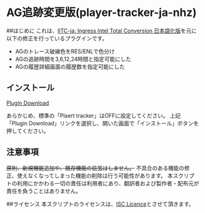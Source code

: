 # AG追跡変更版(player-tracker-ja-nhz)

##はじめに
これは、[IITC-ja: Ingress Intel Total Conversion 日本語化版](https://ingress.love/iitc-ja/)を元に以下の修正を行っているプラグインです。  
- AGのトレース破線色をRES/ENLで色分け
- AGの追跡時間を3,6,12,24時間と指定可能にした
- AGの履歴詳細画面の履歴数を指定可能にした

## インストール
[Plugin Download](https://github.com/NightHackzz/player-tracker-nhz/raw/master/player-tracker-ja-nhz.user.js) 

あらかじめ、標準の「Plaert tracker」はOFFに設定してください。
上記「Plugin Download」リンクを選択し、開いた画面で「インストール」ボタンを押してください。


## 注意事項
~~原則、新規機能追加や、既存機能の拡張はしません。~~
不具合のある機能の修正、使えなくなってしまった機能の削除は行う可能性があります。
本スクリプトの利用にかかわる一切の責任は利用者にあり、翻訳者および製作者・配布元が責任を負うことはありません。

##ライセンス
本スクリプトのライセンスは、[ISC Licence](https://www.isc.org/downloads/software-support-policy/isc-license/)とさせて頂きます。
